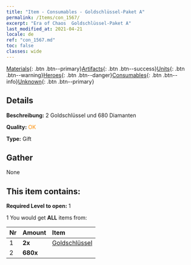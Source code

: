 ```yaml
---
title: "Item - Consumables - Goldschlüssel-Paket A"
permalink: /Items/con_1567/
excerpt: "Era of Chaos  Goldschlüssel-Paket A"
last_modified_at: 2021-04-21
locale: de
ref: "con_1567.md"
toc: false
classes: wide
---
```

 [Materials](/de/Items/){: .btn .btn--primary}[Artifacts](/de/Items/Artifacts/){: .btn .btn--success}[Units](/de/Items/Units/){: .btn .btn--warning}[Heroes](/de/Items/Heroes/){: .btn .btn--danger}[Consumables](/de/Items/Consumables/){: .btn .btn--info}[Unknown](/de/Items/Unknown/){: .btn .btn--primary}

## Details
 **Beschreibung:** 2 Goldschlüssel und 680 Diamanten

 **Quality:** <span style="color: #FF8C00">OK</span>

 **Type:** Gift

## Gather

  None

## This item contains:

 **Required Level to open:** 1

 1 You would get **ALL** items  from:

  | Nr | Amount |     Item    |
  |:---|:-------|:------------|
  | 1 |  **2x** | [Goldschlüssel](/de/Items/con_783/) |  | 
  | 2 |  **680x** | <i class="fas fa-gem"/> |  | 
